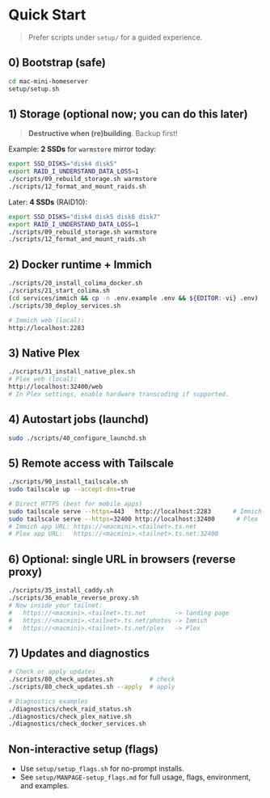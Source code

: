 # Quick Start

> Prefer scripts under `setup/` for a guided experience.

## 0) Bootstrap (safe)
```bash
cd mac-mini-homeserver
setup/setup.sh
```

## 1) Storage (optional now; you can do this later)
> **Destructive when (re)building**. Backup first!

Example: **2 SSDs** for `warmstore` mirror today:
```bash
export SSD_DISKS="disk4 disk5"
export RAID_I_UNDERSTAND_DATA_LOSS=1
./scripts/09_rebuild_storage.sh warmstore
./scripts/12_format_and_mount_raids.sh
```

Later: **4 SSDs** (RAID10):
```bash
export SSD_DISKS="disk4 disk5 disk6 disk7"
export RAID_I_UNDERSTAND_DATA_LOSS=1
./scripts/09_rebuild_storage.sh warmstore
./scripts/12_format_and_mount_raids.sh
```

## 2) Docker runtime + Immich
```bash
./scripts/20_install_colima_docker.sh
./scripts/21_start_colima.sh
(cd services/immich && cp -n .env.example .env && ${EDITOR:-vi} .env)  # set IMMICH_DB_PASSWORD
./scripts/30_deploy_services.sh

# Immich web (local):
http://localhost:2283
```

## 3) Native Plex
```bash
./scripts/31_install_native_plex.sh
# Plex web (local):
http://localhost:32400/web
# In Plex settings, enable hardware transcoding if supported.
```

## 4) Autostart jobs (launchd)
```bash
sudo ./scripts/40_configure_launchd.sh
```

## 5) Remote access with Tailscale
```bash
./scripts/90_install_tailscale.sh
sudo tailscale up --accept-dns=true

# Direct HTTPS (best for mobile apps)
sudo tailscale serve --https=443   http://localhost:2283      # Immich
sudo tailscale serve --https=32400 http://localhost:32400      # Plex
# Immich app URL: https://<macmini>.<tailnet>.ts.net
# Plex app URL:   https://<macmini>.<tailnet>.ts.net:32400
```

## 6) Optional: single URL in browsers (reverse proxy)
```bash
./scripts/35_install_caddy.sh
./scripts/36_enable_reverse_proxy.sh
# Now inside your tailnet:
#   https://<macmini>.<tailnet>.ts.net        -> landing page
#   https://<macmini>.<tailnet>.ts.net/photos -> Immich
#   https://<macmini>.<tailnet>.ts.net/plex   -> Plex
```

## 7) Updates and diagnostics
```bash
# Check or apply updates
./scripts/80_check_updates.sh          # check
./scripts/80_check_updates.sh --apply  # apply

# Diagnostics examples
./diagnostics/check_raid_status.sh
./diagnostics/check_plex_native.sh
./diagnostics/check_docker_services.sh
```

## Non-interactive setup (flags)
- Use `setup/setup_flags.sh` for no-prompt installs.  
- See `setup/MANPAGE-setup_flags.md` for full usage, flags, environment, and examples.
